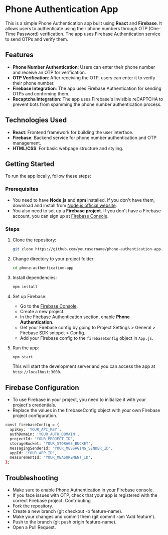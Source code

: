 # Phone Authentication App

This is a simple Phone Authentication app built using **React** and **Firebase**. It allows users to authenticate using their phone numbers through OTP (One-Time Password) verification. The app uses Firebase Authentication service to send OTPs and verify them.

## Features

- **Phone Number Authentication**: Users can enter their phone number and receive an OTP for verification.
- **OTP Verification**: After receiving the OTP, users can enter it to verify their phone number.
- **Firebase Integration**: The app uses Firebase Authentication for sending OTPs and confirming them.
- **Recaptcha Integration**: The app uses Firebase's invisible reCAPTCHA to prevent bots from spamming the phone number authentication process.

## Technologies Used

- **React**: Frontend framework for building the user interface.
- **Firebase**: Backend service for phone number authentication and OTP management.
- **HTML/CSS**: For basic webpage structure and styling.

## Getting Started

To run the app locally, follow these steps:

### Prerequisites

- You need to have **Node.js** and **npm** installed. If you don't have them, download and install from [Node.js official website](https://nodejs.org/).
- You also need to set up a **Firebase project**. If you don't have a Firebase account, you can sign up at [Firebase Console](https://console.firebase.google.com/).

### Steps

1. Clone the repository:

    ```bash
    git clone https://github.com/yourusername/phone-authentication-app.git
    ```

2. Change directory to your project folder:

    ```bash
    cd phone-authentication-app
    ```

3. Install dependencies:

    ```bash
    npm install
    ```

4. Set up Firebase:
    - Go to the [Firebase Console](https://console.firebase.google.com/).
    - Create a new project.
    - In the Firebase Authentication section, enable **Phone Authentication**.
    - Get your Firebase config by going to Project Settings > General > Firebase SDK snippet > Config.
    - Add your Firebase config to the `firebaseConfig` object in `App.js`.

5. Run the app:

    ```bash
    npm start
    ```

    This will start the development server and you can access the app at `http://localhost:3000`.
## Firebase Configuration
- To use Firebase in your project, you need to initialize it with your project's credentials. 
- Replace the values in the firebaseConfig object with your own Firebase project configuration.
```bash
const firebaseConfig = {
  apiKey: 'YOUR_API_KEY',
  authDomain: 'YOUR_AUTH_DOMAIN',
  projectId: 'YOUR_PROJECT_ID',
  storageBucket: 'YOUR_STORAGE_BUCKET',
  messagingSenderId: 'YOUR_MESSAGING_SENDER_ID',
  appId: 'YOUR_APP_ID',
  measurementId: 'YOUR_MEASUREMENT_ID',
};
```
## Troubleshooting
- Make sure to enable Phone Authentication in your Firebase console.
- If you face issues with OTP, check that your app is registered with the correct Firebase project.
  Contributing
- Fork the repository.
- Create a new branch (git checkout -b feature-name).
- Make your changes and commit them (git commit -am 'Add feature').
- Push to the branch (git push origin feature-name).
- Open a Pull Request.
